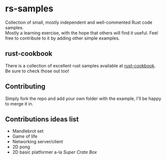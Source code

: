 # rs-samples
Collection of small, mostly independent and well-commented Rust code
samples.  
Mostly a learning exercise, with the hope that others will find it useful. Feel
free to contribute to it by adding other simple examples.

## rust-cookbook
There is a collection of excellent rust samples available at [rust-cookbook](https://rust-lang-nursery.github.io/rust-cookbook/). Be sure to check those out too!

## Contributing
Simply fork the repo and add your own folder with the example, I'll be happy
to merge it in.
## Contributions ideas list
* Mandlebrot set
* Game of life
* Networking server/client
* 2D pong
* 2D basic platformer a-la _Super Crate Box_
